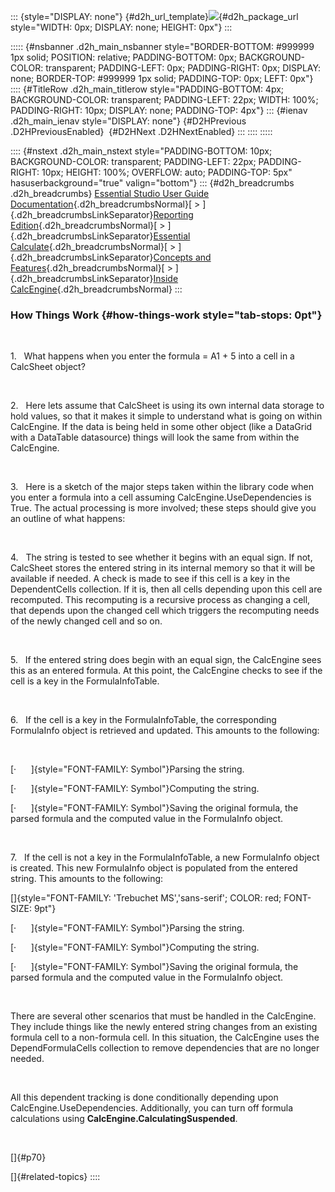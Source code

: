 ::: {style="DISPLAY: none"}
[](ms-xhelp:///?Id=d2h_url_template){#d2h_url_template}![](!package_url!){#d2h_package_url style="WIDTH: 0px; DISPLAY: none; HEIGHT: 0px"}
:::

::::: {#nsbanner .d2h_main_nsbanner style="BORDER-BOTTOM: #999999 1px solid; POSITION: relative; PADDING-BOTTOM: 0px; BACKGROUND-COLOR: transparent; PADDING-LEFT: 0px; PADDING-RIGHT: 0px; DISPLAY: none; BORDER-TOP: #999999 1px solid; PADDING-TOP: 0px; LEFT: 0px"}
:::: {#TitleRow .d2h_main_titlerow style="PADDING-BOTTOM: 4px; BACKGROUND-COLOR: transparent; PADDING-LEFT: 22px; WIDTH: 100%; PADDING-RIGHT: 10px; DISPLAY: none; PADDING-TOP: 4px"}
::: {#ienav .d2h_main_ienav style="DISPLAY: none"}
[](ms-xhelp:///?Id=d26f2177-4276-44d8-b993-5b2ad2e06db3){#D2HPrevious .D2HPreviousEnabled}  [](ms-xhelp:///?Id=cfaf8e79-72b1-411b-aad1-f20b51f6b236){#D2HNext .D2HNextEnabled}
:::
::::
:::::

:::: {#nstext .d2h_main_nstext style="PADDING-BOTTOM: 10px; BACKGROUND-COLOR: transparent; PADDING-LEFT: 22px; PADDING-RIGHT: 10px; HEIGHT: 100%; OVERFLOW: auto; PADDING-TOP: 5px" hasuserbackground="true" valign="bottom"}
::: {#d2h_breadcrumbs .d2h_breadcrumbs}
[Essential Studio User Guide Documentation](ms-xhelp:///?Id=12457748-09e3-4d74-a240-8e049cedf030){.d2h_breadcrumbsNormal}[ \> ]{.d2h_breadcrumbsLinkSeparator}[Reporting Edition](ms-xhelp:///?Id=027aa5b6-6676-4f93-ad23-c20e8c45792e){.d2h_breadcrumbsNormal}[ \> ]{.d2h_breadcrumbsLinkSeparator}[Essential Calculate](ms-xhelp:///?Id=2ea52c7f-a332-43bd-9ca7-2ea0898ff54e){.d2h_breadcrumbsNormal}[ \> ]{.d2h_breadcrumbsLinkSeparator}[Concepts and Features](ms-xhelp:///?Id=91222e44-d3ca-4392-8f0f-41bd2ae3dd3f){.d2h_breadcrumbsNormal}[ \> ]{.d2h_breadcrumbsLinkSeparator}[Inside CalcEngine](ms-xhelp:///?Id=62aefe41-8f1a-4067-a820-8a2339080e94){.d2h_breadcrumbsNormal}
:::

### How Things Work {#how-things-work style="tab-stops: 0pt"}

 

1.   What happens when you enter the formula = A1 + 5 into a cell in a CalcSheet object?

 

2.   Here lets assume that CalcSheet is using its own internal data storage to hold values, so that it makes it simple to understand what is going on within CalcEngine. If the data is being held in some other object (like a DataGrid with a DataTable datasource) things will look the same from within the CalcEngine.

 

3.   Here is a sketch of the major steps taken within the library code when you enter a formula into a cell assuming CalcEngine.UseDependencies is True. The actual processing is more involved; these steps should give you an outline of what happens:

 

4.   The string is tested to see whether it begins with an equal sign. If not, CalcSheet stores the entered string in its internal memory so that it will be available if needed. A check is made to see if this cell is a key in the DependentCells collection. If it is, then all cells depending upon this cell are recomputed. This recomputing is a recursive process as changing a cell, that depends upon the changed cell which triggers the recomputing needs of the newly changed cell and so on.

 

5.   If the entered string does begin with an equal sign, the CalcEngine sees this as an entered formula. At this point, the CalcEngine checks to see if the cell is a key in the FormulaInfoTable.

 

6.   If the cell is a key in the FormulaInfoTable, the corresponding FormulaInfo object is retrieved and updated. This amounts to the following:

 

[·      ]{style="FONT-FAMILY: Symbol"}Parsing the string.

[·      ]{style="FONT-FAMILY: Symbol"}Computing the string.

[·      ]{style="FONT-FAMILY: Symbol"}Saving the original formula, the parsed formula and the computed value in the FormulaInfo object.

 

7.   If the cell is not a key in the FormulaInfoTable, a new FormulaInfo object is created. This new FormulaInfo object is populated from the entered string. This amounts to the following:

[]{style="FONT-FAMILY: 'Trebuchet MS','sans-serif'; COLOR: red; FONT-SIZE: 9pt"} 

[·      ]{style="FONT-FAMILY: Symbol"}Parsing the string.

[·      ]{style="FONT-FAMILY: Symbol"}Computing the string.

[·      ]{style="FONT-FAMILY: Symbol"}Saving the original formula, the parsed formula and the computed value in the FormulaInfo object.

 

There are several other scenarios that must be handled in the CalcEngine. They include things like the newly entered string changes from an existing formula cell to a non-formula cell. In this situation, the CalcEngine uses the DependFormulaCells collection to remove dependencies that are no longer needed.

 

All this dependent tracking is done conditionally depending upon CalcEngine.UseDependencies. Additionally, you can turn off formula calculations using **CalcEngine.CalculatingSuspended**.

 

[]{#p70} 

[]{#related-topics}
::::

